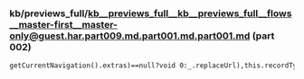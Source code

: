 ### kb/previews_full/kb__previews_full__kb__previews_full__flows__master-first__master-only@guest.har.part009.md.part001.md.part001.md (part 002)

```md
getCurrentNavigation().extras)==null?void 0:_.replaceUrl),this.recordType.isMixedRecordType())return!0;if(this.recordType.i
```

```
